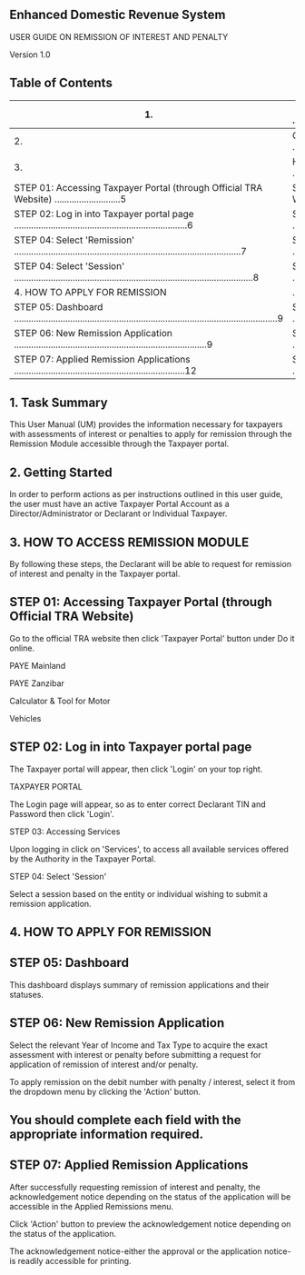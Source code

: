 <!-- image -->

## Enhanced Domestic Revenue System

USER GUIDE ON REMISSION OF INTEREST AND PENALTY

Version 1.0

<!-- image -->

## Table of Contents

| 1.                                                                                                                               | Task Summary ...................................................................................................................3    |
|----------------------------------------------------------------------------------------------------------------------------------|--------------------------------------------------------------------------------------------------------------------------------------|
| 2.                                                                                                                               | Getting Started ...................................................................................................................4 |
| 3.                                                                                                                               | HOW TO ACCESS REMISSION MODULE .......................................................................5                              |
| STEP 01: Accessing Taxpayer Portal (through Official TRA Website) ...........................5                                   | STEP 01: Accessing Taxpayer Portal (through Official TRA Website) ...........................5                                       |
| STEP 02: Log in into Taxpayer portal page .......................................................................6               | STEP 02: Log in into Taxpayer portal page .......................................................................6                   |
| STEP 04: Select 'Remission' .............................................................................................7       | STEP 04: Select 'Remission' .............................................................................................7           |
| STEP 04: Select 'Session' ..................................................................................................8    | STEP 04: Select 'Session' ..................................................................................................8        |
| 4. HOW TO APPLY FOR REMISSION                                                                                                    | ..................................................................................9                                                  |
| STEP 05: Dashboard ............................................................................................................9 | STEP 05: Dashboard ............................................................................................................9     |
| STEP 06: New Remission Application ...............................................................................9              | STEP 06: New Remission Application ...............................................................................9                  |
| STEP 07: Applied Remission Applications ......................................................................12                 | STEP 07: Applied Remission Applications ......................................................................12                     |

<!-- image -->

## 1. Task Summary

This User Manual (UM) provides the information necessary for taxpayers with assessments of interest or penalties to apply for remission through the Remission Module accessible through the Taxpayer portal.

<!-- image -->

## 2. Getting Started

In order to perform actions as per instructions outlined in this user guide, the user must have  an  active  Taxpayer  Portal  Account  as  a  Director/Administrator  or  Declarant  or Individual Taxpayer.

<!-- image -->

## 3. HOW TO ACCESS REMISSION MODULE

By following these steps, the Declarant will be able to request for remission of interest and penalty in the Taxpayer portal.

## STEP 01: Accessing Taxpayer Portal (through Official TRA Website)

Go to the official TRA website then click 'Taxpayer Portal' button under Do it online.

PAYE Mainland

PAYE Zanzibar

Calculator &amp; Tool for Motor

Vehicles

<!-- image -->

<!-- image -->

## STEP 02: Log in into Taxpayer portal page

The Taxpayer portal will appear, then click 'Login' on your top right.

<!-- image -->

TAXPAYER PORTAL

The Login page will appear, so as to enter correct Declarant TIN and Password then click 'Login'.

<!-- image -->

<!-- image -->

STEP 03: Accessing Services

<!-- image -->

<!-- image -->

Upon  logging  in  click  on 'Services', to  access  all  available  services  offered  by  the Authority in the Taxpayer Portal.

<!-- image -->

STEP 04: Select 'Session'

<!-- image -->

<!-- image -->

Select  a  session  based  on  the  entity  or  individual  wishing  to  submit  a  remission application.

<!-- image -->

<!-- image -->

## 4. HOW TO APPLY FOR REMISSION

## STEP 05: Dashboard

This dashboard displays summary of remission applications and their statuses.

<!-- image -->

## STEP 06: New Remission Application

Select the relevant Year of Income and Tax Type to acquire the exact assessment with interest  or  penalty  before  submitting  a  request  for  application  of  remission  of  interest and/or penalty.

<!-- image -->

<!-- image -->

<!-- image -->

To apply remission on the debit number with penalty / interest, select it from the dropdown menu by clicking the 'Action' button.

<!-- image -->

<!-- image -->

<!-- image -->

## You should complete each field with the appropriate information required.

<!-- image -->

<!-- image -->

<!-- image -->

## STEP 07: Applied Remission Applications

After  successfully  requesting  remission  of  interest  and  penalty,  the  acknowledgement notice  depending  on  the  status  of  the  application  will  be  accessible  in  the  Applied Remissions menu.

<!-- image -->

<!-- image -->

Click 'Action' button to preview the acknowledgement notice depending on the status of the application.

<!-- image -->

The acknowledgement notice-either the approval or the application notice-is readily accessible for printing.

<!-- image -->